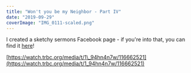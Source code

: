 ```yaml
---
title: "Won't you be my Neighbor - Part IV"
date: "2019-09-29"
coverImage: "IMG_0111-scaled.png"
---
```


I created a sketchy sermons Facebook page - if you're into that, you can find it [here](https://facebook.com/sketchysermons)!

[https://watch.trbc.org/media/t/1\_94hn4n7w/116662521](https://watch.trbc.org/media/t/1_94hn4n7w/116662521)

